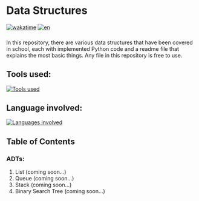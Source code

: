 # Data Structures
<p> 

[![wakatime](https://wakatime.com/badge/github/LemonElias/Datastructure.svg)](https://wakatime.com/badge/github/LemonElias/Datastructure) [![en](https://img.shields.io/badge/changelanguage-de-blue.svg)](https://github.com/LemonElias/Datastructure/blob/main/readme-de.md) 
</p> 

###
In this repository, there are various data structures that have been covered in school, each with implemented Python code and a readme file that explains the most basic things. Any file in this repository is free to use.

## Tools used:
[![Tools used](https://skillicons.dev/icons?i=vscode,git,github)](https://skillicons.dev)

## Language involved:
[![Languages involved](https://skillicons.dev/icons?i=py,md)](https://skillicons.dev)

## Table of Contents
### ADTs:
1. List (coming soon...)
2. Queue (coming soon...)
3. Stack (coming soon...)
4. Binary Search Tree (coming soon...)
